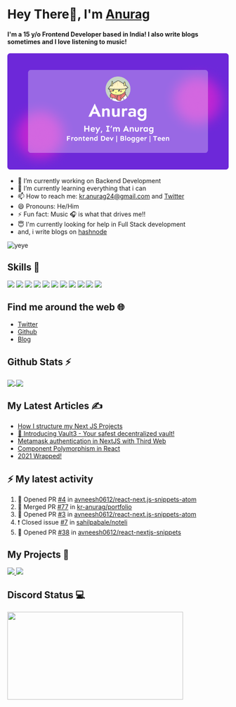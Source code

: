# Hey There👋, I'm [Anurag](https://bio.link/anuragkr)

#### I'm a 15 y/o Frontend Developer based in India! I also write blogs sometimes and I love listening to music!
     
![Banner](./og-image.png)
     
- 🔭 I’m currently working on Backend Development <br>
- 🌱 I’m currently learning everything that i can<br>
- 📫 How to reach me: kr.anurag24@gmail.com and <a href="https://twitter.com/kr_anurag_">Twitter</a> <br>
- 😄 Pronouns: He/Him <br>
- ⚡ Fun fact: Music 🎧 is what that drives me!!  <br>
- 😇 I'm currently looking for help in Full Stack development <br>
- and, i write blogs on <a href='https://blog.anurag.tech'>hashnode</a>

![yeye](https://raw.githubusercontent.com/seanprashad/slackmoji/master/emoji/blob/blob-dundundun-gif.gif)

## Skills 🚀

![](https://img.shields.io/badge/JavaScript-323330?style=for-the-badge&amp;logo=javascript&amp)
![](https://img.shields.io/badge/json-5E5C5C?style=for-the-badge&amp;logo=json&amp)
![](https://img.shields.io/badge/npm-CB3837?style=for-the-badge&amp;logo=npm&amp;logoColor=white)
![](https://img.shields.io/badge/Sass-CC6699?style=for-the-badge&amp;logo=sass&amp;logoColor=white)
![](https://img.shields.io/badge/React-20232A?style=for-the-badge&amp;logo=react&amp;logoColor=61DAFB)
![](https://img.shields.io/badge/Tailwind_CSS-38B2AC?style=for-the-badge&amp;logo=tailwind-css&amp;logoColor=white)
![](https://img.shields.io/badge/fastapi-109989?style=for-the-badge&amp;logo=FASTAPI&amp;logoColor=white)
![](https://img.shields.io/badge/next.js-000000?style=for-the-badge&amp;logo=nextdotjs&amp;logoColor=white)
![](https://img.shields.io/badge/firebase-ffca28?style=for-the-badge&amp;logo=firebase&amp;logoColor=black)
![](https://img.shields.io/badge/TypeScript-007ACC?style=for-the-badge&logo=typescript&logoColor=white)
![](https://img.shields.io/badge/Yarn-2C8EBB?style=for-the-badge&logo=yarn&logoColor=white)

## Find me around the web 🌐

- [Twitter](https://twitter.com/kr_anurag_)
- [Github](https://github.com/kr-anurag)
- [Blog](https://blog.anurag.tech)

## Github Stats ⚡

<a href="https://github.com/kr-anurag">
  <img align="center" src="https://github-readme-stats.vercel.app/api?username=kr-anurag&amp;show_icons=true&amp;theme=radical" height="160"  witdh="480" />
</a>
<a href="https://github.com/kr-anurag">
  <img align="center" src="http://github-readme-streak-stats.herokuapp.com?user=kr-anurag&theme=radical" height="160" witdh="480" />
</a>

## My Latest Articles ✍️

<!-- BLOG-POST-LIST:START -->
- [How I structure my Next JS Projects](https://blog.anurag.tech/how-i-structure-my-next-js-projects)
- [💫 Introducing Vault3 - Your safest decentralized vault!](https://blog.anurag.tech/introducing-vault3)
- [Metamask authentication in NextJS with Third Web](https://blog.anurag.tech/metamask-authentication-in-nextjs-with-third-web)
- [Component Polymorphism in React](https://blog.anurag.tech/component-polymorphism-in-react)
- [2021 Wrapped!](https://blog.anurag.tech/2021-wrapped)
<!-- BLOG-POST-LIST:END -->

## ⚡ My latest activity
<!--START_SECTION:activity-->
1. 💪 Opened PR [#4](https://github.com/avneesh0612/react-next.js-snippets-atom/pull/4) in [avneesh0612/react-next.js-snippets-atom](https://github.com/avneesh0612/react-next.js-snippets-atom)
2. 🎉 Merged PR [#77](https://github.com/kr-anurag/portfolio/pull/77) in [kr-anurag/portfolio](https://github.com/kr-anurag/portfolio)
3. 💪 Opened PR [#3](https://github.com/avneesh0612/react-next.js-snippets-atom/pull/3) in [avneesh0612/react-next.js-snippets-atom](https://github.com/avneesh0612/react-next.js-snippets-atom)
4. ❗️ Closed issue [#7](https://github.com/sahilpabale/noteli/issues/7) in [sahilpabale/noteli](https://github.com/sahilpabale/noteli)
5. 💪 Opened PR [#38](https://github.com/avneesh0612/react-nextjs-snippets/pull/38) in [avneesh0612/react-nextjs-snippets](https://github.com/avneesh0612/react-nextjs-snippets)
<!--END_SECTION:activity-->

## My Projects  📁

<a href="https://github.com/avneesh0612/Orbits-UI">
     <img src="https://github-readme-stats.vercel.app/api/pin/?username=avneesh0612&repo=Orbits-UI&theme=radical" />
</a>

<a href="https://github.com/imsaptarshi/vault3">
     <img src="https://github-readme-stats.vercel.app/api/pin/?username=imsaptarshi&repo=vault3&theme=radical" />
</a>

## Discord Status 💻

<a href="https://discord.com/users/849171428497424404">
     <img src="https://lanyard.cnrad.dev/api/849171428497424404" width="400" height="200" />
</a>
